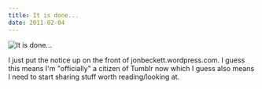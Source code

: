 ```yaml
---
title: It is done...
date: 2011-02-04
---
```


![It is done...](https://source.unsplash.com/FHnnjk1Yj7Y/1600x900)

I just put the notice up on the front of jonbeckett.wordpress.com. I guess this means I'm "officially" a citizen of Tumblr now which I guess also means I need to start sharing stuff worth reading/looking at.